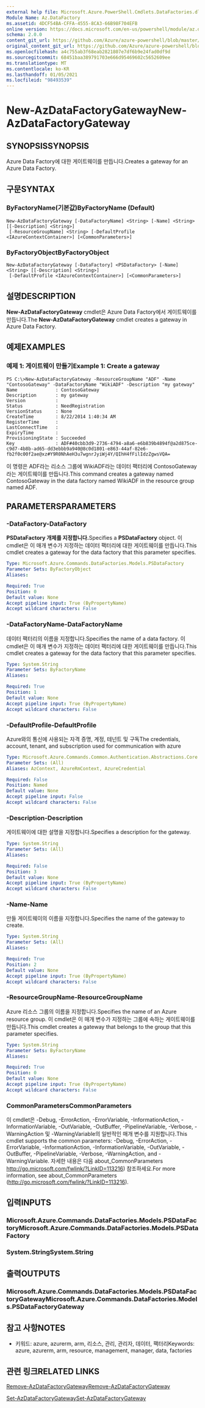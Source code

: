 ```yaml
---
external help file: Microsoft.Azure.PowerShell.Cmdlets.DataFactories.dll-Help.xml
Module Name: Az.DataFactory
ms.assetid: 4DCF54BA-CFFA-4555-8CA3-66B98F704EFB
online version: https://docs.microsoft.com/en-us/powershell/module/az.datafactory/new-azdatafactorygateway
schema: 2.0.0
content_git_url: https://github.com/Azure/azure-powershell/blob/master/src/DataFactory/DataFactoryV2/help/New-AzDataFactoryGateway.md
original_content_git_url: https://github.com/Azure/azure-powershell/blob/master/src/DataFactory/DataFactoryV2/help/New-AzDataFactoryGateway.md
ms.openlocfilehash: a4c755ab3f68eab2821807e7df6b9e24fad0df9d
ms.sourcegitcommit: 68451baa389791703e666d95469602c5652609ee
ms.translationtype: MT
ms.contentlocale: ko-KR
ms.lasthandoff: 01/05/2021
ms.locfileid: "98493539"
---
```

# <span data-ttu-id="eb8c5-101">New-AzDataFactoryGateway</span><span class="sxs-lookup"><span data-stu-id="eb8c5-101">New-AzDataFactoryGateway</span></span>

## <span data-ttu-id="eb8c5-102">SYNOPSIS</span><span class="sxs-lookup"><span data-stu-id="eb8c5-102">SYNOPSIS</span></span>
<span data-ttu-id="eb8c5-103">Azure Data Factory에 대한 게이트웨이를 만듭니다.</span><span class="sxs-lookup"><span data-stu-id="eb8c5-103">Creates a gateway for an Azure Data Factory.</span></span>

## <span data-ttu-id="eb8c5-104">구문</span><span class="sxs-lookup"><span data-stu-id="eb8c5-104">SYNTAX</span></span>

### <span data-ttu-id="eb8c5-105">ByFactoryName(기본값)</span><span class="sxs-lookup"><span data-stu-id="eb8c5-105">ByFactoryName (Default)</span></span>
```
New-AzDataFactoryGateway [-DataFactoryName] <String> [-Name] <String> [[-Description] <String>]
 [-ResourceGroupName] <String> [-DefaultProfile <IAzureContextContainer>] [<CommonParameters>]
```

### <span data-ttu-id="eb8c5-106">ByFactoryObject</span><span class="sxs-lookup"><span data-stu-id="eb8c5-106">ByFactoryObject</span></span>
```
New-AzDataFactoryGateway [-DataFactory] <PSDataFactory> [-Name] <String> [[-Description] <String>]
 [-DefaultProfile <IAzureContextContainer>] [<CommonParameters>]
```

## <span data-ttu-id="eb8c5-107">설명</span><span class="sxs-lookup"><span data-stu-id="eb8c5-107">DESCRIPTION</span></span>
<span data-ttu-id="eb8c5-108">**New-AzDataFactoryGateway** cmdlet은 Azure Data Factory에서 게이트웨이를 만듭니다.</span><span class="sxs-lookup"><span data-stu-id="eb8c5-108">The **New-AzDataFactoryGateway** cmdlet creates a gateway in Azure Data Factory.</span></span>

## <span data-ttu-id="eb8c5-109">예제</span><span class="sxs-lookup"><span data-stu-id="eb8c5-109">EXAMPLES</span></span>

### <span data-ttu-id="eb8c5-110">예제 1: 게이트웨이 만들기</span><span class="sxs-lookup"><span data-stu-id="eb8c5-110">Example 1: Create a gateway</span></span>
```
PS C:\>New-AzDataFactoryGateway -ResourceGroupName "ADF" -Name "ContosoGateway" -DataFactoryName "WikiADF" -Description "my gateway"
Name              : ContosoGateway
Description       : my gateway
Version           : 
Status            : NeedRegistration
VersionStatus     : None
CreateTime        : 8/22/2014 1:40:34 AM
RegisterTime      : 
LastConnectTime   : 
ExpiryTime        : 
ProvisioningState : Succeeded
Key               : ADF#40cbb3d9-2736-4794-a8a6-e6b839b4894f@a2d875ce-c9d7-4b8b-ad65-dd3ebbb9a940@8c0d1801-e863-44af-82e6-fb2f0c00f2ae@xz#Y9R0NhAeH3u7wgnrJyiWj4Y/QIhH4fFilIdzZgwsVQA=
```

<span data-ttu-id="eb8c5-111">이 명령은 ADF라는 리소스 그룹에 WikiADF라는 데이터 팩터리에 ContosoGateway라는 게이트웨이를 만듭니다.</span><span class="sxs-lookup"><span data-stu-id="eb8c5-111">This command creates a gateway named ContosoGateway in the data factory named WikiADF in the resource group named ADF.</span></span>

## <span data-ttu-id="eb8c5-112">PARAMETERS</span><span class="sxs-lookup"><span data-stu-id="eb8c5-112">PARAMETERS</span></span>

### <span data-ttu-id="eb8c5-113">-DataFactory</span><span class="sxs-lookup"><span data-stu-id="eb8c5-113">-DataFactory</span></span>
<span data-ttu-id="eb8c5-114">**PSDataFactory 개체를 지정합니다.**</span><span class="sxs-lookup"><span data-stu-id="eb8c5-114">Specifies a **PSDataFactory** object.</span></span>
<span data-ttu-id="eb8c5-115">이 cmdlet은 이 매개 변수가 지정하는 데이터 팩터리에 대한 게이트웨이를 만듭니다.</span><span class="sxs-lookup"><span data-stu-id="eb8c5-115">This cmdlet creates a gateway for the data factory that this parameter specifies.</span></span>

```yaml
Type: Microsoft.Azure.Commands.DataFactories.Models.PSDataFactory
Parameter Sets: ByFactoryObject
Aliases:

Required: True
Position: 0
Default value: None
Accept pipeline input: True (ByPropertyName)
Accept wildcard characters: False
```

### <span data-ttu-id="eb8c5-116">-DataFactoryName</span><span class="sxs-lookup"><span data-stu-id="eb8c5-116">-DataFactoryName</span></span>
<span data-ttu-id="eb8c5-117">데이터 팩터리의 이름을 지정합니다.</span><span class="sxs-lookup"><span data-stu-id="eb8c5-117">Specifies the name of a data factory.</span></span>
<span data-ttu-id="eb8c5-118">이 cmdlet은 이 매개 변수가 지정하는 데이터 팩터리에 대한 게이트웨이를 만듭니다.</span><span class="sxs-lookup"><span data-stu-id="eb8c5-118">This cmdlet creates a gateway for the data factory that this parameter specifies.</span></span>

```yaml
Type: System.String
Parameter Sets: ByFactoryName
Aliases:

Required: True
Position: 1
Default value: None
Accept pipeline input: True (ByPropertyName)
Accept wildcard characters: False
```

### <span data-ttu-id="eb8c5-119">-DefaultProfile</span><span class="sxs-lookup"><span data-stu-id="eb8c5-119">-DefaultProfile</span></span>
<span data-ttu-id="eb8c5-120">Azure와의 통신에 사용되는 자격 증명, 계정, 테넌트 및 구독</span><span class="sxs-lookup"><span data-stu-id="eb8c5-120">The credentials, account, tenant, and subscription used for communication with azure</span></span>

```yaml
Type: Microsoft.Azure.Commands.Common.Authentication.Abstractions.Core.IAzureContextContainer
Parameter Sets: (All)
Aliases: AzContext, AzureRmContext, AzureCredential

Required: False
Position: Named
Default value: None
Accept pipeline input: False
Accept wildcard characters: False
```

### <span data-ttu-id="eb8c5-121">-Description</span><span class="sxs-lookup"><span data-stu-id="eb8c5-121">-Description</span></span>
<span data-ttu-id="eb8c5-122">게이트웨이에 대한 설명을 지정합니다.</span><span class="sxs-lookup"><span data-stu-id="eb8c5-122">Specifies a description for the gateway.</span></span>

```yaml
Type: System.String
Parameter Sets: (All)
Aliases:

Required: False
Position: 3
Default value: None
Accept pipeline input: True (ByPropertyName)
Accept wildcard characters: False
```

### <span data-ttu-id="eb8c5-123">-Name</span><span class="sxs-lookup"><span data-stu-id="eb8c5-123">-Name</span></span>
<span data-ttu-id="eb8c5-124">만들 게이트웨이의 이름을 지정합니다.</span><span class="sxs-lookup"><span data-stu-id="eb8c5-124">Specifies the name of the gateway to create.</span></span>

```yaml
Type: System.String
Parameter Sets: (All)
Aliases:

Required: True
Position: 2
Default value: None
Accept pipeline input: True (ByPropertyName)
Accept wildcard characters: False
```

### <span data-ttu-id="eb8c5-125">-ResourceGroupName</span><span class="sxs-lookup"><span data-stu-id="eb8c5-125">-ResourceGroupName</span></span>
<span data-ttu-id="eb8c5-126">Azure 리소스 그룹의 이름을 지정합니다.</span><span class="sxs-lookup"><span data-stu-id="eb8c5-126">Specifies the name of an Azure resource group.</span></span>
<span data-ttu-id="eb8c5-127">이 cmdlet은 이 매개 변수가 지정하는 그룹에 속하는 게이트웨이를 만듭니다.</span><span class="sxs-lookup"><span data-stu-id="eb8c5-127">This cmdlet creates a gateway that belongs to the group that this parameter specifies.</span></span>

```yaml
Type: System.String
Parameter Sets: ByFactoryName
Aliases:

Required: True
Position: 0
Default value: None
Accept pipeline input: True (ByPropertyName)
Accept wildcard characters: False
```

### <span data-ttu-id="eb8c5-128">CommonParameters</span><span class="sxs-lookup"><span data-stu-id="eb8c5-128">CommonParameters</span></span>
<span data-ttu-id="eb8c5-129">이 cmdlet은 -Debug, -ErrorAction, -ErrorVariable, -InformationAction, -InformationVariable, -OutVariable, -OutBuffer, -PipelineVariable, -Verbose, -WarningAction 및 -WarningVariable의 일반적인 매개 변수를 지원합니다.</span><span class="sxs-lookup"><span data-stu-id="eb8c5-129">This cmdlet supports the common parameters: -Debug, -ErrorAction, -ErrorVariable, -InformationAction, -InformationVariable, -OutVariable, -OutBuffer, -PipelineVariable, -Verbose, -WarningAction, and -WarningVariable.</span></span> <span data-ttu-id="eb8c5-130">자세한 내용은 다음 about_CommonParameters http://go.microsoft.com/fwlink/?LinkID=113216) 참조하세요.</span><span class="sxs-lookup"><span data-stu-id="eb8c5-130">For more information, see about_CommonParameters (http://go.microsoft.com/fwlink/?LinkID=113216).</span></span>

## <span data-ttu-id="eb8c5-131">입력</span><span class="sxs-lookup"><span data-stu-id="eb8c5-131">INPUTS</span></span>

### <span data-ttu-id="eb8c5-132">Microsoft.Azure.Commands.DataFactories.Models.PSDataFactory</span><span class="sxs-lookup"><span data-stu-id="eb8c5-132">Microsoft.Azure.Commands.DataFactories.Models.PSDataFactory</span></span>

### <span data-ttu-id="eb8c5-133">System.String</span><span class="sxs-lookup"><span data-stu-id="eb8c5-133">System.String</span></span>

## <span data-ttu-id="eb8c5-134">출력</span><span class="sxs-lookup"><span data-stu-id="eb8c5-134">OUTPUTS</span></span>

### <span data-ttu-id="eb8c5-135">Microsoft.Azure.Commands.DataFactories.Models.PSDataFactoryGateway</span><span class="sxs-lookup"><span data-stu-id="eb8c5-135">Microsoft.Azure.Commands.DataFactories.Models.PSDataFactoryGateway</span></span>

## <span data-ttu-id="eb8c5-136">참고 사항</span><span class="sxs-lookup"><span data-stu-id="eb8c5-136">NOTES</span></span>
* <span data-ttu-id="eb8c5-137">키워드: azure, azurerm, arm, 리소스, 관리, 관리자, 데이터, 팩터리</span><span class="sxs-lookup"><span data-stu-id="eb8c5-137">Keywords: azure, azurerm, arm, resource, management, manager, data, factories</span></span>

## <span data-ttu-id="eb8c5-138">관련 링크</span><span class="sxs-lookup"><span data-stu-id="eb8c5-138">RELATED LINKS</span></span>

[<span data-ttu-id="eb8c5-139">Remove-AzDataFactoryGateway</span><span class="sxs-lookup"><span data-stu-id="eb8c5-139">Remove-AzDataFactoryGateway</span></span>](./Remove-AzDataFactoryGateway.md)

[<span data-ttu-id="eb8c5-140">Set-AzDataFactoryGateway</span><span class="sxs-lookup"><span data-stu-id="eb8c5-140">Set-AzDataFactoryGateway</span></span>](./Set-AzDataFactoryGateway.md)


